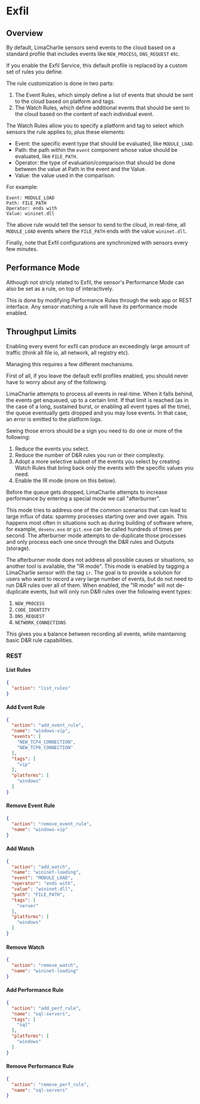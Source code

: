 # Exfil

## Overview
By default, LimaCharlie sensors send events to the cloud based on a standard profile that includes
events like `NEW_PROCESS`, `DNS_REQUEST` etc.

If you enable the Exfil Service, this default profile is replaced by a custom set of rules you define.

The rule customization is done in two parts:

1. The Event Rules, which simply define a list of events that should be sent to the cloud based on platform and tags.
1. The Watch Rules, which define additional events that should be sent to the cloud based on the content of each individual event.

The Watch Rules allow you to specify a platform and tag to select which sensors the rule applies to, plus these elements:

* Event: the specific event type that should be evaluated, like `MODULE_LOAD`.
* Path: the path within the `event` component whose value should be evaluated, like `FILE_PATH`.
* Operator: the type of evaluation/comparison that should be done between the value at Path in the event and the Value.
* Value: the value used in the comparison.

For example:
```
Event: MODULE_LOAD
Path: FILE_PATH
Operator: ends with
Value: wininet.dll
```

The above rule would tell the sensor to send to the cloud, in real-time, all `MODULE_LOAD` events where the `FILE_PATH` ends with the value `wininet.dll`.

Finally, note that Exfil configurations are synchronized with sensors every few minutes.

## Performance Mode
Although not stricly related to Exfil, the sensor's Performance Mode can also be set as a rule, on top of interactively.

This is done by modifying Performance Rules through the web app or REST interface. Any sensor matching a rule will have its performance mode enabled.

## Throughput Limits
Enabling every event for exfil can produce an exceedingly large amount of traffic (think all file io, all network, all registry etc).

Managing this requires a few different mechanisms.

First of all, if you leave the default exfil profiles enabled, you should never have to worry about any of the following.

LimaCharlie attempts to process all events in real-time. When it falls behind, the events get enqueued, up to a certain limit.
If that limit is reached (as in the case of a long, sustained burst, or enabling all event types all the time), the queue 
eventually gets dropped and you may lose events. In that case, an error is emitted to the platform logs.

Seeing those errors should be a sign you need to do one or more of the following:

1. Reduce the events you select.
1. Reduce the number of D&R rules you run or their complexity.
1. Adopt a more selective subset of the events you select by creating Watch Rules that bring back only the events with the specific values you need.
1. Enable the IR mode (more on this below).

Before the queue gets dropped, LimaCharlie attempts to increase performance by entering a special mode we call "afterburner".

This mode tries to address one of the common scenarios that can lead to large influx of data: spammy processes starting over and over again. This
happens most often in situations such as during building of software where, for example, `devenv.exe` or `git.exe` can be called hundreds of times
per second. The afterburner mode attempts to de-duplicate those processes and only process each one once through the D&R rules and Outputs (storage).

The afterburner mode does not address all possible causes or situations, so another tool is available, the "IR mode". This mode is enabled by tagging
a LimaCharlie sensor with the tag `ir`. The goal is to provide a solution for users who want to record a very large number of events, but do not need to
run D&R rules over all of them. When enabled, the "IR mode" will not de-duplicate events, but will only run D&R rules over the following event types:

1. `NEW_PROCESS`
1. `CODE_IDENTITY`
1. `DNS_REQUEST`
1. `NETWORK_CONNECTIONS`

This gives you a balance between recording all events, while maintaining basic D&R rule capabilities.

### REST

#### List Rules
```json
{
  "action": "list_rules"
}
```

#### Add Event Rule
```json
{
  "action": "add_event_rule",
  "name": "windows-vip",
  "events": [
    "NEW_TCP4_CONNECTION",
    "NEW_TCP6_CONNECTION"
  ],
  "tags": [
    "vip"
  ],
  "platforms": [
    "windows"
  ]
}
```

#### Remove Event Rule
```json
{
  "action": "remove_event_rule",
  "name": "windows-vip"
}
```

#### Add Watch
```json
{
  "action": "add_watch",
  "name": "wininet-loading",
  "event": "MODULE_LOAD",
  "operator": "ends with",
  "value": "wininet.dll",
  "path": "FILE_PATH",
  "tags": [
    "server"
  ],
  "platforms": [
    "windows"
  ]
}
```

#### Remove Watch
```json
{
  "action": "remove_watch",
  "name": "wininet-loading"
}
```

#### Add Performance Rule
```json
{
  "action": "add_perf_rule",
  "name": "sql-servers",
  "tags": [
    "sql"
  ],
  "platforms": [
    "windows"
  ]
}
```

#### Remove Performance Rule
```json
{
  "action": "remove_perf_rule",
  "name": "sql-servers"
}
```